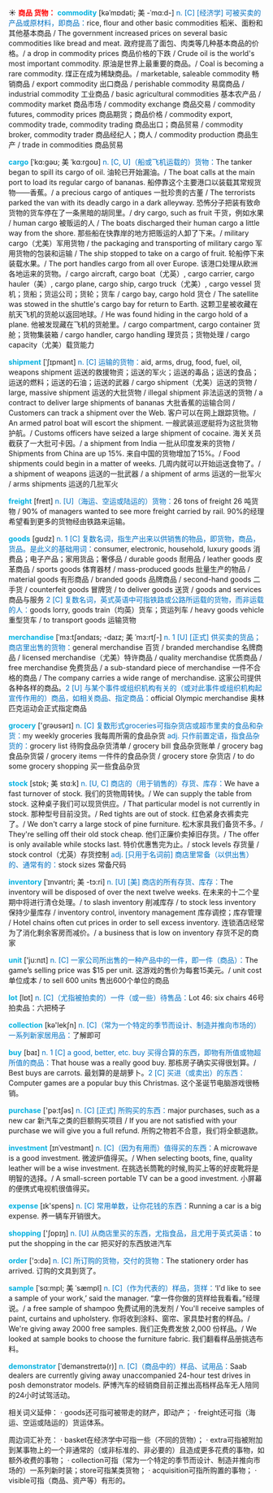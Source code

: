 ☀ <font color="red">**商品 货物：**</font>
<font color="sky blue">**commodity**</font> [kəˈmɒdəti; 美 -ˈmɑ:d-]
<font color="#0070c0">n. [C] [经济学] 可被买卖的产品或原材料，即商品：</font>rice, flour and other basic commodities 稻米、面粉和其他基本商品 / The government increased prices on several basic commodities like bread and meat. 政府提高了面包、肉类等几种基本商品的价格。/ a drop in commodity prices 商品价格的下跌 / Crude oil is the world's most important commodity. 原油是世界上最重要的商品。/ Coal is becoming a rare commodity. 煤正在成为稀缺商品。/ marketable, saleable commodity 畅销商品 / export commodity 出口商品 / perishable commodity 易腐商品 / industrial commodity 工业商品 / basic agricultural commodities 基本农产品 / commodity market 商品市场 / commodity exchange 商品交易 / commodity futures, commodity prices 商品期货；商品价格 / commodity export, commodity trade, commodity trading 商品出口；商品贸易 / commodity broker, commodity trader 商品经纪人；商人 / commodity production 商品生产 / trade in commodities 商品贸易
           
<font color="sky blue">**cargo**</font> [ˈkɑ:gəʊ; 美 ˈkɑ:rgoʊ]
<font color="#0070c0">n. [C, U]（船或飞机运载的）货物：</font>The tanker began to spill its cargo of oil. 油轮已开始漏油。/ The boat calls at the main port to load its regular cargo of bananas. 船停靠这个主要港口以装载其常规货物——香蕉。/ a precious cargo of antiques 一批珍贵的古董 / The terrorists parked the van with its deadly cargo in a dark alleyway. 恐怖分子把装有致命货物的货车停在了一条黑暗的胡同里。/ dry cargo, such as fruit 干货，例如水果 / human cargo 被贩运的人 / The boats discharged their human cargo a little way from the shore. 那些船在快靠岸的地方把贩运的人卸了下来。/ military cargo（尤美）军用货物 / the packaging and transporting of military cargo 军用货物的包装和运输 / The ship stopped to take on a cargo of fruit. 轮船停下来装载水果。/ The port handles cargo from all over Europe. 该港口处理从欧洲各地运来的货物。/ cargo aircraft, cargo boat（尤英）, cargo carrier, cargo hauler（美）, cargo plane, cargo ship, cargo truck（尤美）, cargo vessel 货机；货船；货运公司；货轮；货车 / cargo bay, cargo hold 货仓 / The satellite was stowed in the shuttle's cargo bay for return to Earth. 这颗卫星被收藏在航天飞机的货舱以返回地球。/ He was found hiding in the cargo hold of a plane. 他被发现藏在飞机的货舱里。/ cargo compartment, cargo container 货舱；货物集装箱 / cargo handler, cargo handling 理货员；货物处理 / cargo capacity（尤美）载货能力           
           
<font color="sky blue">**shipment**</font> [ˈʃɪpmənt]
<font color="#0070c0">n. [C] 运输的货物：</font>aid, arms, drug, food, fuel, oil, weapons shipment 运送的救援物资；运送的军火；运送的毒品；运送的食品；运送的燃料；运送的石油；运送的武器 / cargo shipment（尤美）运送的货物 / large, massive shipment 运送的大批货物 / illegal shipment 非法运送的货物 / a contract to deliver large shipments of bananas 大批香蕉的运输合同 / Customers can track a shipment over the Web. 客户可以在网上跟踪货物。/ An armed patrol boat will escort the shipment. 一艘武装巡逻艇将为这批货物护航。/ Customs officers have seized a large shipment of cocaine. 海关关员截获了一大批可卡因。/ a shipment from India 一批从印度发来的货物 / Shipments from China are up 15%. 来自中国的货物增加了15%。/ Food shipments could begin in a matter of weeks. 几周内就可以开始运送食物了。/ a shipment of weapons 运送的一批武器 / a shipment of arms 运送的一批军火 / arms shipments 运送的几批军火

<font color="sky blue">**freight**</font> [freɪt]
<font color="#0070c0">n. [U]（海运、空运或陆运的）货物：</font>26 tons of freight 26 吨货物 / 90% of managers wanted to see more freight carried by rail. 90%的经理希望看到更多的货物经由铁路来运输。

<font color="sky blue">**goods**</font> [ɡʊdz] 
<font color="#0070c0">n. 1 [C] 复数名词，指生产出来以供销售的物品，即货物，商品，货品。是此义的基础用词：</font>consumer, electronic, household, luxury goods 消费品；电子产品；家用货品；奢侈品 / durable goods 耐用品 / leather goods 皮革商品 / sports goods 体育器材 / mass-produced goods 批量生产的物品 / material goods 有形商品 / branded goods 品牌商品 / second-hand goods 二手货 / counterfeit goods 冒牌货 / to deliver goods 送货 / goods and services 商品与服务 <font color="#0070c0">2 [C] 复数名词，英式英语中可指铁路或公路所运载的货物，而非运载的人：</font>goods lorry, goods train（均英）货车；货运列车 / heavy goods vehicle 重型货车 / to transport goods 运输货物
                      
<font color="sky blue">**merchandise**</font> [ˈmɜ:tʃəndaɪs; -daɪz; 美 ˈmɜ:rtʃ-]
<font color="#0070c0">n. 1 [U] [正式] 供买卖的货品；商店里出售的货物：</font>general merchandise 百货 / branded merchandise 名牌商品 / licensed merchandise（尤美）特许商品 / quality merchandise 优质商品 / free merchandise 免费货品 / a sub-standard piece of merchandise 一件不合格的商品 / The company carries a wide range of merchandise. 这家公司提供各种各样的商品。<font color="#0070c0">2 [U] 与某个事件或组织机构有关的（或对此事件或组织机构起宣传作用的）商品，如相关商品、指定商品：</font>official Olympic merchandise 奥林匹克运动会正式指定商品

<font color="sky blue">**grocery**</font> ['ɡrəʊsərɪ] 
<font color="#0070c0">n. [C] 复数形式groceries可指杂货店或超市里卖的食品和杂货：</font>my weekly groceries 我每周所需的食品杂货 <font color="#0070c0">adj. 只作前置定语，指食品杂货的：</font>grocery list 待购食品杂货清单 / grocery bill 食品杂货账单 / grocery bag 食品杂货袋 / grocery items 一件件的食品杂货 / grocery store 杂货店 / to do some grocery shopping 买一些食品杂货
           
<font color="sky blue">**stock**</font> [stɒk; 美 stɑ:k]
<font color="#0070c0">n. [U, C] 商店的（用于销售的）存货、库存：</font>We have a fast turnover of stock. 我们的货物周转快。/ We can supply the table from stock. 这种桌子我们可以现货供应。/ That particular model is not currently in stock. 那种型号目前没货。/ Red tights are out of stock. 红色紧身衣裤卖完了。/ We don't carry a large stock of pine furniture. 松木家具我们备货不多。/ They're selling off their old stock cheap. 他们正廉价卖掉旧存货。/ The offer is only available while stocks last. 特价优惠售完为止。/ stock levels 存货量 / stock control（尤英）存货控制 <font color="#0070c0">adj. [只用于名词前] 商店里常备（以供出售）的、通常有的：</font>stock sizes 常备尺码
           
<font color="sky blue">**inventory**</font> [ˈɪnvəntri; 美 -tɔ:ri]
<font color="#0070c0">n. [U] [美] 商店的所有存货、库存：</font>The inventory will be disposed of over the next twelve weeks. 在未来的十二个星期中将进行清仓处理。/ to slash inventory 削减库存 / to stock less inventory 保持少量库存 / inventory control, inventory management 库存调控；库存管理 / Hotel chains often cut prices in order to sell excess inventory. 连锁酒店经常为了消化剩余客房而减价。/ a business that is low on inventory 存货不足的商家

<font color="sky blue">**unit**</font> ['ju:nɪt] 
<font color="#0070c0">n. [C] 一家公司所出售的一种产品中的一件，即一件（商品）：</font>The game’s selling price was $15 per unit. 这游戏的售价为每套15美元。/ unit cost 单位成本 / to sell 600 units 售出600个单位的商品

<font color="sky blue">**lot**</font> [lɒt] 
<font color="#0070c0">n. [C]（尤指被拍卖的）一件（或一些）待售品：</font>Lot 46: six chairs 46号拍卖品：六把椅子

<font color="sky blue">**collection**</font> [kə'lekʃn] 
<font color="#0070c0">n. [C]（常为一个特定的季节而设计、制造并推向市场的）一系列新家居用品：</font>了解即可

<font color="sky blue">**buy**</font> [baɪ] 
<font color="#0070c0">n. 1 [C] a good, better, etc. buy 买得合算的东西，即物有所值或物超所值的商品：</font>That house was a really good buy. 那栋房子确实买得很划算。/ Best buys are carrots. 最划算的是胡萝卜。<font color="#0070c0">2 [C] 买进（或卖出）的东西：</font>Computer games are a popular buy this Christmas. 这个圣诞节电脑游戏很畅销。

<font color="sky blue">**purchase**</font> ['pə:tʃəs] 
<font color="#0070c0">n. [C] [正式] 所购买的东西：</font>major purchases, such as a new car 新汽车之类的巨额购买项目 / If you are not satisfied with your purchase we will give you a full refund. 所购之物若不合意，我们将全额退款。
           
<font color="sky blue">**investment**</font> [ɪnˈvestmənt]
<font color="#0070c0">n. [C]（因为有用而）值得买的东西：</font>A microwave is a good investment. 微波炉值得买。/ When selecting boots, fine, quality leather will be a wise investment. 在挑选长筒靴的时候,购买上等的好皮靴将是明智的选择。/ A small-screen portable TV can be a good investment. 小屏幕的便携式电视机很值得买。

<font color="sky blue">**expense**</font> [ɪk'spens] 
<font color="#0070c0">n. [C] 常用单数，让你花钱的东西：</font>Running a car is a big expense. 养一辆车开销很大。

<font color="sky blue">**shopping**</font> ['ʃɒpɪŋ] 
<font color="#0070c0">n. [U] 从商店里买的东西，尤指食品，且尤用于英式英语：</font>to put the shopping in the car 把买好的东西放进汽车

<font color="sky blue">**order**</font> ['ɔ:də] 
<font color="#0070c0">n. [C] 所订购的货物，交付的货物：</font>The stationery order has arrived. 订购的文具到货了。
           
<font color="sky blue">**sample**</font> [ˈsɑ:mpl; 美 ˈsæmpl]
<font color="#0070c0">n. [C]（作为代表的）样品，货样：</font>‘I'd like to see a sample of your work,’ said the manager. “拿一件你做的货样给我看看。”经理说。/ a free sample of shampoo 免费试用的洗发剂 / You'll receive samples of paint, curtains and upholstery. 你将收到涂料、窗帘、家具垫衬套的样品。/ We're giving away 2000 free samples. 我们正免费发放 2,000 份样品。/ We looked at sample books to choose the furniture fabric. 我们翻看样品册挑选布料。
           
<font color="sky blue">**demonstrator**</font> [ˈdemənstreɪtə(r)]
<font color="#0070c0">n. [C]（商品中的）样品、试用品：</font>Saab dealers are currently giving away unaccompanied 24-hour test drives in posh demonstrator models. 萨博汽车的经销商目前正推出高档样品车无人陪同的24小时试驾活动。

相关词义延伸：
· goods还可指可被带走的财产，即动产；
· freight还可指（海运、空运或陆运的）货运体系。

周边词汇补充：
· basket在经济学中可指一些（不同的货物）；
· extra可指被附加到某事物上的一个非通常的（或非标准的、非必要的）且造成更多花费的事物，如额外收费的事物；
· collection可指（常为一个特定的季节而设计、制造并推向市场的）一系列新时装；store可指某类货物；
· acquisition可指所购置的事物；
· visible可指（商品、资产等）有形的。


